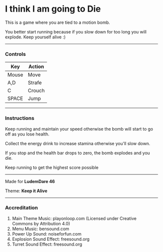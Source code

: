 # I think I am going to Die
This is a game where you are tied to a motion bomb.

You better start running because if you slow down for too long you will explode.
Keep yourself alive :)
___
### **Controls**
| Key   | Action |
| ------|--------|
| Mouse | Move   |
| A,D   | Strafe |
| C     | Crouch |
| SPACE | Jump   |
___
### **Instructions**
Keep running and maintain your speed otherwise the bomb will start to go off as you lose health.

Collect the energy drink to increase stamina otherwise you'll slow down.

If you stop and the health bar drops to zero, the bomb explodes and you die.

Keep running to get the highest score possible
___
Made for **LudemDare 46**

Theme: **Keep it Alive**
___
### Accreditation

1. Main Theme Music: playonloop.com (Licensed under Creative Commons by Attribution 4.0)
2. Menu Music: bensound.com
3. Power Up Sound: noiseforfun.com
4. Explosion Sound Effect: freesound.org
5. Turret Sound Effect: freesound.org

